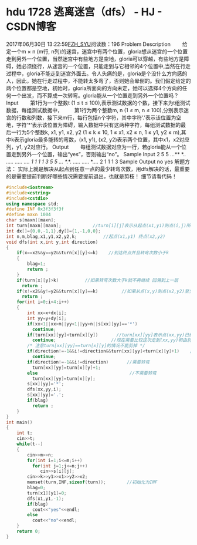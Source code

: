 # hdu  1728 逃离迷宫（dfs） - HJ - CSDN博客
2017年06月30日 13:22:59[FZH_SYU](https://me.csdn.net/feizaoSYUACM)阅读数：196
Problem Description 
　　给定一个m × n (m行, n列)的迷宫，迷宫中有两个位置，gloria想从迷宫的一个位置走到另外一个位置，当然迷宫中有些地方是空地，gloria可以穿越，有些地方是障碍，她必须绕行，从迷宫的一个位置，只能走到与它相邻的4个位置中,当然在行走过程中，gloria不能走到迷宫外面去。令人头痛的是，gloria是个没什么方向感的人，因此，她在行走过程中，不能转太多弯了，否则她会晕倒的。我们假定给定的两个位置都是空地，初始时，gloria所面向的方向未定，她可以选择4个方向的任何一个出发，而不算成一次转弯。gloria能从一个位置走到另外一个位置吗？
Input 
　　第1行为一个整数t (1 ≤ t ≤ 100),表示测试数据的个数，接下来为t组测试数据，每组测试数据中， 
　　第1行为两个整数m, n (1 ≤ m, n ≤ 100),分别表示迷宫的行数和列数，接下来m行，每行包括n个字符，其中字符’.’表示该位置为空地，字符’*’表示该位置为障碍，输入数据中只有这两种字符，每组测试数据的最后一行为5个整数k, x1, y1, x2, y2 (1 ≤ k ≤ 10, 1 ≤ x1, x2 ≤ n, 1 ≤ y1, y2 ≤ m),其中k表示gloria最多能转的弯数，(x1, y1), (x2, y2)表示两个位置，其中x1，x2对应列，y1, y2对应行。
Output 
　　每组测试数据对应为一行，若gloria能从一个位置走到另外一个位置，输出“yes”，否则输出“no”。
Sample Input
2 
5 5 
…** 
*.**. 
….. 
….. 
*…. 
1 1 1 1 3 
5 5 
…** 
*.**. 
….. 
….. 
*…. 
2 1 1 1 3
Sample Output
no 
yes
解题方法： 
实际上就是解决从起点到任意一点的最少转弯次数，用dfs解决的话，最重要的是需要提前判断好哪些情况需要提前退出，也就是剪枝！
细节请看代码！
```cpp
#include<iostream>
#include<cstring> 
#include<cstdio>
using namespace std;
#define INF 0x3f3f3f3f
#define maxn 1004 
char s[maxn][maxn];
int turn[maxn][maxn];            //turn[i][j]表示从起点(x1,y1)到点(i,j)所需要的最少转弯次数 
int dx[]={0,0,-1,1},dy[]={1,-1,0,0};
int n,m,blag,x1,y1,x2,y2,k;          //起点(x1,y1) 终点(x2,y2) 
void dfs(int x,int y,int direction)
{
    if(x==x2&&y==y2&&turn[x][y]<=k)    //到达终点并且转弯次数小于k 
    {
        blag=1;
        return ;
    }
    if(turn[x][y]>k)          //如果转弯次数大于k就不再继续 回溯到上一层 
      return ;
    if(x!=x2&&y!=y2&&turn[x][y]==k)         //如果从点(x,y)到点(x2,y2)至少还需要再转弯一次，而转弯次数等于k，就不必继续，直接返回 
      return ;
    for(int i=0;i<4;i++)
    {
        int xx=x+dx[i];
        int yy=y+dy[i];
        if(xx<1||xx>m||yy<1||yy>n||s[xx][yy]=='*')
          continue;
        if(turn[xx][yy]<turn[x][y])       //turn[xx][yy]表示点(xx,yy)已经由别的线路走过了，并记录了turn[xx][yy]   
          continue;                     //现在需要比较这次走到(xx,yy)和由别的路线走到(xx,yy)时，两个的turn值
        /* 注意turn[xx][yy]==turn[x][y]的情况不能剪掉 */ 
        if(direction!=-1&&i!=direction&&turn[xx][yy]<turn[x][y]+1)    //剪枝条件同上 
          continue;
        if(direction!=-1&&i!=direction)       //需要转弯 
          turn[xx][yy]=turn[x][y]+1;
        else                                   //不需要转弯 
          turn[xx][yy]=turn[x][y];
        s[xx][yy]='*';
        dfs(xx,yy,i);
        s[xx][yy]='.';
        if(blag)
          return ;
    }
}
int main()
{
    int t;
    cin>>t;
    while(t--)
    {
        cin>>m>>n;
        for(int i=1;i<=m;i++)
          for(int j=1;j<=n;j++)
             cin>>s[i][j];
        cin>>k>>y1>>x1>>y2>>x2;
        memset(turn,INF,sizeof(turn));        //初始化为INF  
        blag=0;
        turn[x1][y1]=0;
        dfs(x1,y1,-1);
        if(blag)
          cout<<"yes"<<endl;
        else
          cout<<"no"<<endl;
    }
    return 0;
}
```
